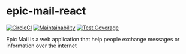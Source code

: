 # epic-mail-react
[![CircleCI](https://circleci.com/gh/vincentayorinde/epic-mail-react.svg?style=svg)](https://circleci.com/gh/vincentayorinde/epic-mail-react) [![Maintainability](https://api.codeclimate.com/v1/badges/68a3503a96d86968a3fa/maintainability)](https://codeclimate.com/github/vincentayorinde/epic-mail-react/maintainability) [![Test Coverage](https://api.codeclimate.com/v1/badges/68a3503a96d86968a3fa/test_coverage)](https://codeclimate.com/github/vincentayorinde/epic-mail-react/test_coverage)

Epic Mail is a web application that help people exchange messages or information over the internet
